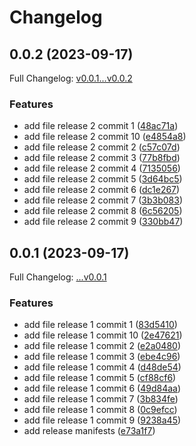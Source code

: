 # Changelog

## 0.0.2 (2023-09-17)

Full Changelog: [v0.0.1...v0.0.2](https://github.com/DefinitelyATestOrg/test-3-repo-1/compare/v0.0.1...v0.0.2)

### Features

* add file release 2 commit 1 ([48ac71a](https://github.com/DefinitelyATestOrg/test-3-repo-1/commit/48ac71a3e7bf68b86c03ac1edcb5c291c61d4ca7))
* add file release 2 commit 10 ([e4854a8](https://github.com/DefinitelyATestOrg/test-3-repo-1/commit/e4854a81336601919c47110ebfbf32f6413c9ae2))
* add file release 2 commit 2 ([c57c07d](https://github.com/DefinitelyATestOrg/test-3-repo-1/commit/c57c07db1e5287b4e47a34d6a8f70503cb8e20e5))
* add file release 2 commit 3 ([77b8fbd](https://github.com/DefinitelyATestOrg/test-3-repo-1/commit/77b8fbd8c3a82d1248b516cb96ad8425abbfcc21))
* add file release 2 commit 4 ([7135056](https://github.com/DefinitelyATestOrg/test-3-repo-1/commit/71350569e7f29a53ce66f84deba8a56457b9217f))
* add file release 2 commit 5 ([3d64bc5](https://github.com/DefinitelyATestOrg/test-3-repo-1/commit/3d64bc59675706f36484e7624a16540d1d325648))
* add file release 2 commit 6 ([dc1e267](https://github.com/DefinitelyATestOrg/test-3-repo-1/commit/dc1e2674498ec23d08d0c16a62d238f98d75283d))
* add file release 2 commit 7 ([3b3b083](https://github.com/DefinitelyATestOrg/test-3-repo-1/commit/3b3b0839d9b034dba10c0209d7af8257a2762d62))
* add file release 2 commit 8 ([6c56205](https://github.com/DefinitelyATestOrg/test-3-repo-1/commit/6c56205f51f3ac30d0c40974b2256cf1a2f577c0))
* add file release 2 commit 9 ([330bb47](https://github.com/DefinitelyATestOrg/test-3-repo-1/commit/330bb4732f00a1f9773b862fe86d19bfa940c945))

## 0.0.1 (2023-09-17)

Full Changelog: [...v0.0.1](https://github.com/DefinitelyATestOrg/test-3-repo-1/compare/...v0.0.1)

### Features

* add file release 1 commit 1 ([83d5410](https://github.com/DefinitelyATestOrg/test-3-repo-1/commit/83d541013a4a7d69c5ede19a26788a886df1f433))
* add file release 1 commit 10 ([2e47621](https://github.com/DefinitelyATestOrg/test-3-repo-1/commit/2e47621327ce580e3fa73e400f3b373ffa82585c))
* add file release 1 commit 2 ([e2a0480](https://github.com/DefinitelyATestOrg/test-3-repo-1/commit/e2a04803c37f0699bd131b9cf0ce3c3dad7181cd))
* add file release 1 commit 3 ([ebe4c96](https://github.com/DefinitelyATestOrg/test-3-repo-1/commit/ebe4c96eb10b3b381ce75a8824a998b57b7fc00d))
* add file release 1 commit 4 ([d48de54](https://github.com/DefinitelyATestOrg/test-3-repo-1/commit/d48de54677be52d65c1b599de10c54d6a502bcb3))
* add file release 1 commit 5 ([cf88cf6](https://github.com/DefinitelyATestOrg/test-3-repo-1/commit/cf88cf6a348f32314c8ec34779cff10ba0f7ccf6))
* add file release 1 commit 6 ([49d84aa](https://github.com/DefinitelyATestOrg/test-3-repo-1/commit/49d84aad4aedcc08db4a239add1f6ea7b249e277))
* add file release 1 commit 7 ([3b834fe](https://github.com/DefinitelyATestOrg/test-3-repo-1/commit/3b834fe693b1a19c3a6c521f655a60341e890a9e))
* add file release 1 commit 8 ([0c9efcc](https://github.com/DefinitelyATestOrg/test-3-repo-1/commit/0c9efcc43b1b8be3ce4df2e91256f50c515a5345))
* add file release 1 commit 9 ([9238a45](https://github.com/DefinitelyATestOrg/test-3-repo-1/commit/9238a457b0a1172c69e7d4b893a46895be3e874f))
* add release manifests ([e73a1f7](https://github.com/DefinitelyATestOrg/test-3-repo-1/commit/e73a1f70aa0014f0516b25cd8e9c238f4113c5f2))
